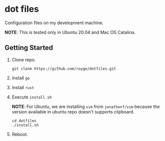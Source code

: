 # dot files

Configuration files on my development machine.

**NOTE**: This is tested only in Ubuntu 20.04 and Mac OS Catalina.

## Getting Started

1. Clone repo.

    ```
    git clone https://github.com/royge/dotfiles.git
    ```

1. Install `go`

1. Install `rust`

1. Execute `install.sh`

    **NOTE**: For Ubuntu, we are installing `vim` from `jonathonf/vim` because the version
    available in ubuntu repo doesn't supports clipboard.

    ```
    cd dotfiles
    ./install.sh
    ```

1. Reboot.
